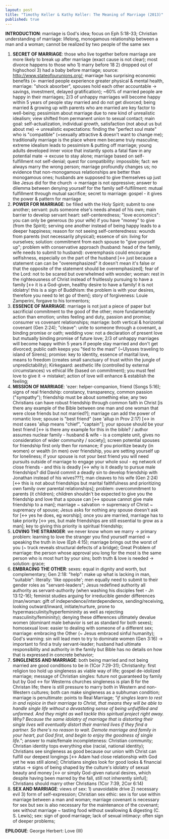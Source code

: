 ```yaml
---
layout: post
title: "Timothy Keller & Kathy Keller: The Meaning of Marriage (2013)"
published: true
---
```


**INTRODUCTION**: marriage is God's idea; focus on Eph 5:18-33; Christian understanding of marriage: lifelong, monogamous relationship between a man and a woman; cannot be realized by two people of the same sex

1. **SECRET OF MARRIAGE**: those who live together before marriage are more likely to break up after marriage (exact cause is not clear); most divorce happens to those who 1) marry before 18 2) dropped out of highschool 3) had a baby before marriage; source: <http://www.stateofourunions.org/>; marriage has surprising economic benefits (<- married people experience greater physical & mental health, marriage: "shock absorber", spouses hold each other accountable -> savings, investment, delayed gratification); ~60% of married people are happy in their marriages; 2/3 of unhappy marriages will become happy within 5 years of people stay married and do not get divorced; being married & growing up with parents who are married are key factor to well-being; pessimism about marriage due to new kind of unrealistic idealism; view shifted from permanent union to sexual contact; main goal: self-actualization, individual growth, satisfaction (not about us but about me) -> unrealistic expectations: finding the "perfect soul mate" who is "compatible" (=sexually attractive & doesn't want to change me); traditionally marriage is the place where men became truly masculine; extreme idealism leads to pessimism & putting off marriage; young adults developed inner voice that instantly spots a fatal flaw in any potential mate -> excuse to stay alone; marriage based on self-fulfillment not self-denial; quest for compatibility: impossible; fact: we always marry the wrong person; marriage profoundly changes us; no evidence that non-monogamous relationships are better than monogamous ones; husbands are supposed to give themselves up just like Jesus did for the church -> marriage is not oppressive; answer to dilemma between denying yourself for the family self-fulfillment: mutual fulfillment through mutual sacrifice; secret to marriage: gospel - it gives the power & pattern for marriage
2. **POWER FOR MARRIAGE**: be filled with the Holy Spirit; submit to one another; servant: puts someone else's needs ahead of his own; main barrier to develop servant heart: self-centeredness; "love economics": you can only be generous (to your wife) if you have "money" to give (from the Spirit); serving one another instead of being happy leads to a deeper happiness; reason for not seeing self-centeredness: wounds from parents (not necessarily physical); essence of sin: living for ourselves; solution: commitment from each spouse to "give yourself up"; problem with conservative approach (husband: head of the family, wife needs to submit to husband): overemphasis could encourage selfishness, especially on the part of the husband [<-> just because a statement can can be "overemphasized" it doesn't mean it's false or that the opposite of the statement should be overemphasized]; fear of the Lord: not to be scared but overwhelmed with wonder; woman: rest in the righteousness of Christ instead of fruitlessly pursuing to have a family [<-> it is a God-given, healthy desire to have a family! it is not idolatry! this is a sign of Buddhism: the problem is with your desires, therefore you need to let go of them]; story of forgiveness: Louie Zamperini, forgave to his tormentors;
3. **ESSENCE OF MARRIAGE**: marriage is not just a piece of paper but sacrificial commitment to the good of the other; more fundamentally action than emotion; unites feeling and duty, passion and promise; consumer vs covenant relationships; marriage: both vertical & horizontal covenant (Gen 2:24); "cleave": unite to someone through a covenant, a binding promise or oath; wedding vow: not a declaration of present love but mutually binding promise of future love; 2/3 of unhappy marriages will become happy within 5 years if people stay married and don't get divorced; public oath keeps you "tied to the mast" (~Ulysses traveling to island of Sirens); promise: key to identity, essence of marital love, means to freedom (creates small sanctuary of trust within the jungle of unpredictability); Kirkegaard: aesthetic life (controlled by external circumstances) vs ethical life (based on commitment); you must feel love to give it -> mistake!; action of love will enhance & establish the feeling;
4. **MISSION OF MARRIAGE**: 'ezer: helper-companion, friend (Songs 5:16); signs of real friendship: constancy, transparency, common passion ("sympathy"); friendship must be about something else; any two Christians can have robust friendship through common faith in Christ [is there any example of the Bible between one man and one woman that were close friends but not married?]; marriage can add the power of romantic love; spouse is "best friend" (see 'allup in Prov 2:17) [<-> in most cases 'allup means "chief", "captain"]; your spouse should be your best friend [<-> is there any example for this in the bible? / author assumes nuclear family - husband & wife - is a complete unit, gives no consideration of wider community / society]; screen potential spouses for friendship first only then for romance; if you prioritize beauty (in women) or wealth (in men) over friendship, you are setting yourself up for loneliness; if your spouse is not your best friend you will need pursuits outside of marriage to engage your whole soul - eg network of close friends - and this is deadly [<-> why is it deadly to pursue male friendships? did David commit a deadly sin to develop friendship with Jonathan instead of his wives???]; man cleaves to his wife (Gen 2:24) [<-> this is not about friendships but marital faithfulness and prioritizing own family over parental relationships]; problem: overcommitment to parents (it children); children shouldn't be expected to give you the friendship and love that a spouse can [<-> spouse cannot give male friendship to a man]; marriage ~ salvation -> supremacy of Christ ~ supremacy of spouse; Jesus asks for nothing any spouse doesn't ask for [<-> yes he does, eg worship]; once you are married, marriage has to take priority [<-> yes, but male friendships are still essential to grow as a man]; key to giving this priority is spiritual friendship;
5. **LOVING THE STRANGER**: we never know whom we marry -> primary problem: learning to love the stranger you find yourself married -> speaking the truth in love (Eph 4:15); marriage brings out the worst of you (~ truck reveals structural defects of a bridge); Great Problem of marriage: the person whose approval you long for the most is the same person who is most hurt by your sins; both truth & love is needed -> solution: grace;
6. **EMBRACING THE OTHER**: sexes: equal in dignity and worth, but complementary; Gen 2:18: "help": make up what is lacking in man, "suitable": literally: 'like opposite'; men equally need to submit to their gender roles as "servant-leaders"; Jesus redefined authority all authority as servant-authority (when washing his disciples feet - Jn 13:12-16); feminist studies arguing for irreducible gender differences (man/woman: gift of independence/interdependence, sending/receiving, looking outward/inward, initiate/nurture, prone to hypermasculinity/hyperfemininity as well as rejecting masculinity/femininity); denying these differences ultimately devalue women (dominant male behavior is set as standard for both sexes); homosexual love: easier to dealing with someone of a different sex; marriage: embracing the Other (~ Jesus embraced sinful humanity); God's warning: sin will lead men to try to dominate women (Gen 3:16) -> important to find a truly servant-leader; husband had ultimate responsibility and authority in the family but Bible has no details on how that is expressed in concrete behavior;
7. **SINGLENESS AND MARRIAGE**: both being married and not being married are good conditions to be in (1Cor 7:29-31); Christianity: first religion too hold up singleness as viable way of life; gospel de-idolized marriage; message of Christian singles: future not guaranteed by family but by God <-> for Westerns churches singleness is plan B for the Christan life; there is still pressure to marry both in Western and non-Western cultures; both can make singleness as a subhuman condition; marriage is penultimate: points to Real Marriage; _"if singles learn to rest in and rejoice in their marriage to Christ, that means they will be able to handle single life without a devastating sense of being unfulfilled and unformed. And they might as well tackle this spiritual project right away. Why? Because the same idolatry of marriage that is distorting their single lives will eventually distort their married lives if they find a partner. So there's no reason to wait. Demote marriage and family in your heart, put God first, and begin to enjoy the goodness of single life."_; answer to male/female incompleteness: Christian community; Christian identity tops everything else (racial, national identity); Christians see singleness as good because our union with Christ can fulfill our deepest longings [<-> Adam had close relationship with God yet he was still alone]; Christians singles look for good looks & financial status -> signs of being shaped by the culture's idolatry of sexual beauty and money [<-> or simply God-given natural desires, which despite having been marred by the fall, still not inherently sinful]; Christians should marry other Christians (1Cor 7:39, 2Cor 6:14)
8. **SEX AND MARRIAGE**: views of sex: 1) unavoidable drive 2) necessary evil 3) form of self-expression; Christian sex ethic: sex is for use within marriage between a man and woman; marriage covenant is necessary for sex but sex is also necessary for the maintenance of the covenant; sex without marriage ~ tasting food without swallowing & digesting (C. S. Lewis); sex: sign of good marriage; lack of sexual intimacy: often sign of deeper problems;

**EPILOGUE**: George Herbert: Love (III)
